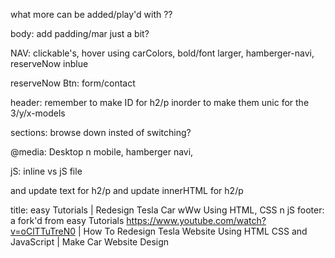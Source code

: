 what more can be added/play'd with ??

body:
add padding/mar just a bit?

NAV:
clickable's, hover using carColors, bold/font larger, hamberger-navi, reserveNow inblue

reserveNow Btn:
form/contact

header:
remember to make ID for h2/p inorder to make them unic for the 3/y/x-models

sections:
browse down insted of switching?

@media:
Desktop n mobile, hamberger navi,

jS:
inline vs jS file

and update text for h2/p
and update innerHTML for h2/p

title: easy Tutorials | Redesign Tesla Car wWw Using HTML, CSS n jS
footer:
a fork'd from easy Tutorials https://www.youtube.com/watch?v=oClTTuTreN0 | How To Redesign Tesla Website Using HTML CSS and JavaScript | Make Car Website Design
